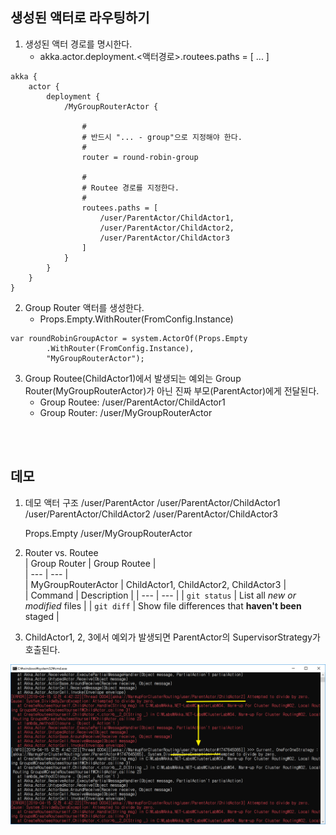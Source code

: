 ## 생성된 액터로 라우팅하기
1. 생성된 액터 경로를 명시한다.
   - akka.actor.deployment.<액터경로>.routees.paths = [ ... ]
```
akka {
	actor {
		deployment {
			/MyGroupRouterActor {

				#
				# 반드시 "... - group"으로 지정해야 한다.
				#
				router = round-robin-group

				#
				# Routee 경로를 지정한다.
				#
				routees.paths = [
					/user/ParentActor/ChildActor1,
					/user/ParentActor/ChildActor2,
					/user/ParentActor/ChildActor3
				]
			}
		}
	}
}
```

2. Group Router 액터를 생성한다.
   - Props.Empty.WithRouter(FromConfig.Instance)
```
var roundRobinGroupActor = system.ActorOf(Props.Empty
		.WithRouter(FromConfig.Instance),
		"MyGroupRouterActor");
```

3. Group Routee(ChildActor1)에서 발생되는 예외는 Group Router(MyGroupRouterActor)가 아닌 진짜 부모(ParentActor)에게 전달된다.
   - Group Routee: /user/ParentActor/ChildActor1
   - Group Router: /user/MyGroupRouterActor
  
<br/>
<br/>

## 데모
1. 데모 액터 구조
	/user/ParentActor
	/user/ParentActor/ChildActor1
	/user/ParentActor/ChildActor2
	/user/ParentActor/ChildActor3

	Props.Empty
	/user/MyGroupRouterActor

1. Router vs. Routee  
| Group Router  | Group Routee  |  
| --- | --- |  
| MyGroupRouterActor | ChildActor1, ChildActor2, ChildActor3 |  
| Command | Description |
| --- | --- |
| `git status` | List all *new or modified* files |
| `git diff` | Show file differences that **haven't been** staged |

1. ChildActor1, 2, 3에서 예외가 발생되면 ParentActor의 SupervisorStrategy가 호출된다.

![](./Images/Result.png)
